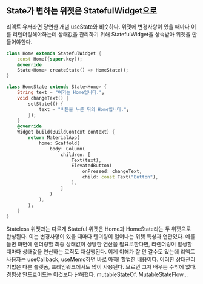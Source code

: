 ## State가 변하는 위젯은 StatefulWidget으로
리액트 유저라면 당연한 개념 useState와 비슷하다. 위젯에 변경사항이 있을 때마다 이를 리렌더링해야하는데 상태값을 관리하기 위해 StatefulWidget을 상속받아 위젯을 만들어야한다.

```dart
class Home extends StatefulWidget {
	const Home({super.key});
	@override
	State<Home> createState() => HomeState();
}

class HomeState extends State<Home> {
	String text = "여기는 Home입니다.";
	void changeText() {
		setState(() {
			text = "버튼을 누른 뒤의 Home입니다.";
		});
	}
	@override
	Widget build(BuildContext context) {
		return MaterialApp(
			home: Scaffold(
				body: Column(
					children: [
						Text(text),
						ElevatedButton(
							onPressed: changeText,
							child: const Text("Button"),
						),
					]
				)
			),
		);
	}
}
```

Stateless 위젯과는 다르게 Stateful 위젯은 Home과 HomeState라는 두 위젯으로 완성된다. 이는 변경사항이 있을 때마다 렌더링이 일어나는 위젯 특성과 연관있다. 예를 들면 화면에 렌더링할 최종 상태값이 상당한 연산을 필요로한다면, 리렌더링이 발생할 때마다 상태값을 연산하는 로직도 재실행된다. 이게 이해가 잘 안 갈수도 있는데 리액트 사용자는 useCallback, useMemo하면 바로 아하! 할법한 내용이다. 이러한 상태관리 기법은 다른 플랫폼, 프레임워크에서도 많이 사용된다. 모르면 그저 배우는 수밖에 없다. 경험상 안드로이드는 이것보다 난해했다. mutableStateOf, MutableStateFlow...